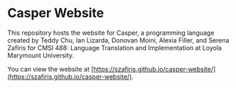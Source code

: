 # Casper Website
This repository hosts the website for Casper, a programming language created by Teddy Chu, Ian Lizarda, Donovan Moini, Alexia Filler, and Serena Zafiris for CMSI 488: Language Translation and Implementation at Loyola Marymount University.

You can view the website at [https://szafiris.github.io/casper-website/](https://szafiris.github.io/casper-website/).